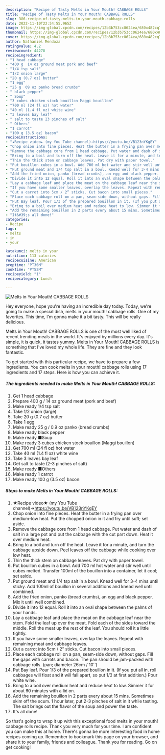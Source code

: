 ```yaml
---
description: "Recipe of Tasty Melts in Your Mouth! CABBAGE ROLLS"
title: "Recipe of Tasty Melts in Your Mouth! CABBAGE ROLLS"
slug: 386-recipe-of-tasty-melts-in-your-mouth-cabbage-rolls
date: 2022-11-10T22:54:55.965Z
image: https://img-global.cpcdn.com/recipes/12b3b753cc0624ea/680x482cq70/melts-in-your-mouth-cabbage-rolls-recipe-main-photo.jpg
thumbnail: https://img-global.cpcdn.com/recipes/12b3b753cc0624ea/680x482cq70/melts-in-your-mouth-cabbage-rolls-recipe-main-photo.jpg
cover: https://img-global.cpcdn.com/recipes/12b3b753cc0624ea/680x482cq70/melts-in-your-mouth-cabbage-rolls-recipe-main-photo.jpg
author: Nathaniel Mendoza
ratingvalue: 4.2
reviewcount: 44278
recipeingredient:
- "1 head cabbage"
- "400 g  14 oz ground meat pork and beef"
- "1/4 tsp salt"
- "1/2 onion large"
- "20 g (0.7 oz) butter"
- "1 egg"
- "25 g  09 oz panko bread crumbs"
- " black pepper"
- " Soup"
- "3 cubes chicken stock bouillon Maggi bouillon"
- "700 ml (24 fl oz) hot water"
- "40 ml (1.4 fl oz) white wine"
- "3 leaves bay leaf"
- " salt to taste 23 pinches of salt"
- " Others"
- "1 carrot"
- "100 g (3.5 oz) bacon"
recipeinstructions:
- "★Recipe video★ (my You Tube channel)→https://youtu.be/VB123nYKgEY"
- "Chop onion into fine pieces. Heat the butter in a frying pan over medium-low heat. Put the chopped onion in it and fry until soft; set aside."
- "Remove the cabbage core from 1 head cabbage. Put water and dash of salt in a large pot and put the cabbage with the cut part down. Heat it over medium heat."
- "Bring to a boil and turn off the heat. Leave it for a minute, and turn the cabbage upside down. Peel leaves off the cabbage while cooking over low heat."
- "Thin the thick stem on cabbage leaves. Pat dry with paper towel."
- "Put bouillon cubes in a bowl. Add 700 ml hot water and stir well until cubes melted. Transfer 100ml of the bouillon into a container, let it cool; set aside."
- "Put ground meat and 1/4 tsp salt in a bowl. Knead well for 3-4 mins until sticky. Add 100ml of bouillon in several additions and knead well until combined."
- "Add the fried onion, panko (bread crumbs), an egg and black pepper. Mix it until well combined."
- "Divide it into 12 equal. Roll it into an oval shape between the palms of your hands."
- "Lay a cabbage leaf and place the meat on the cabbage leaf near the stem. Fold the leaf up over the meat. Fold each of the sides toward the middle. Roll the meat up the rest of the leaf. You should roll it a little tightly."
- "If you have some smaller leaves, overlap the leaves. Repeat with remaining meat and cabbage leaves."
- "Cut a carrot into 5cm / 2” sticks. Cut bacon into small pieces."
- "Place each cabbage roll on a pan, seam-side down, without gaps. Fill the gaps with carrots and bacon. The pan should be jam-packed with cabbage rolls. (pan; diameter 26cm / 10&#39;&#39;)"
- "Put Bay leaf. Pour 1/3 of the prepared bouillon in it. (If you put all in, roll cabbages will float and it will fall apart, so put 1/3 at first addition.) Pour white wine."
- "Bring to a boil over medium heat and reduce heat to low. Simmer it for about 60 minutes with a lid on."
- "Add the remaining bouillon in 2 parts every about 15 mins. Sometimes skim off the scum. 1 hour later, put 2-3 pinches of salt in it while tasting. The salt brings out the flavor of the soup and power the taste."
- "It&#39;s all done!"
categories:
- Recipe
tags:
- melts
- in
- your

katakunci: melts in your 
nutrition: 113 calories
recipecuisine: American
preptime: "PT36M"
cooktime: "PT52M"
recipeyield: "1"
recipecategory: Lunch

---
```



![Melts in Your Mouth! CABBAGE ROLLS](https://img-global.cpcdn.com/recipes/12b3b753cc0624ea/680x482cq70/melts-in-your-mouth-cabbage-rolls-recipe-main-photo.jpg)

Hey everyone, hope you're having an incredible day today. Today, we're going to make a special dish, melts in your mouth! cabbage rolls. One of my favorites. This time, I'm gonna make it a bit tasty. This will be really delicious.

Melts in Your Mouth! CABBAGE ROLLS is one of the most well liked of recent trending meals in the world. It's enjoyed by millions every day. It's simple, it is quick, it tastes yummy. Melts in Your Mouth! CABBAGE ROLLS is something that I've loved my whole life. They are fine and they look fantastic.




To get started with this particular recipe, we have to prepare a few ingredients. You can cook melts in your mouth! cabbage rolls using 17 ingredients and 17 steps. Here is how you can achieve it.

<!--inarticleads1-->

##### The ingredients needed to make Melts in Your Mouth! CABBAGE ROLLS:

1. Get 1 head cabbage
1. Prepare 400 g / 14 oz ground meat (pork and beef)
1. Make ready 1/4 tsp salt
1. Take 1/2 onion (large)
1. Take 20 g (0.7 oz) butter
1. Take 1 egg
1. Make ready 25 g / 0.9 oz panko (bread crumbs)
1. Make ready  black pepper
1. Make ready  ■Soup
1. Make ready 3 cubes chicken stock bouillon (Maggi bouillon)
1. Get 700 ml (24 fl oz) hot water
1. Take 40 ml (1.4 fl oz) white wine
1. Take 3 leaves bay leaf
1. Get  salt to taste (2-3 pinches of salt)
1. Make ready  ■Others
1. Make ready 1 carrot
1. Make ready 100 g (3.5 oz) bacon




<!--inarticleads2-->

##### Steps to make Melts in Your Mouth! CABBAGE ROLLS:

1. ★Recipe video★ (my You Tube channel)→https://youtu.be/VB123nYKgEY
1. Chop onion into fine pieces. Heat the butter in a frying pan over medium-low heat. Put the chopped onion in it and fry until soft; set aside.
1. Remove the cabbage core from 1 head cabbage. Put water and dash of salt in a large pot and put the cabbage with the cut part down. Heat it over medium heat.
1. Bring to a boil and turn off the heat. Leave it for a minute, and turn the cabbage upside down. Peel leaves off the cabbage while cooking over low heat.
1. Thin the thick stem on cabbage leaves. Pat dry with paper towel.
1. Put bouillon cubes in a bowl. Add 700 ml hot water and stir well until cubes melted. Transfer 100ml of the bouillon into a container, let it cool; set aside.
1. Put ground meat and 1/4 tsp salt in a bowl. Knead well for 3-4 mins until sticky. Add 100ml of bouillon in several additions and knead well until combined.
1. Add the fried onion, panko (bread crumbs), an egg and black pepper. Mix it until well combined.
1. Divide it into 12 equal. Roll it into an oval shape between the palms of your hands.
1. Lay a cabbage leaf and place the meat on the cabbage leaf near the stem. Fold the leaf up over the meat. Fold each of the sides toward the middle. Roll the meat up the rest of the leaf. You should roll it a little tightly.
1. If you have some smaller leaves, overlap the leaves. Repeat with remaining meat and cabbage leaves.
1. Cut a carrot into 5cm / 2” sticks. Cut bacon into small pieces.
1. Place each cabbage roll on a pan, seam-side down, without gaps. Fill the gaps with carrots and bacon. The pan should be jam-packed with cabbage rolls. (pan; diameter 26cm / 10&#39;&#39;)
1. Put Bay leaf. Pour 1/3 of the prepared bouillon in it. (If you put all in, roll cabbages will float and it will fall apart, so put 1/3 at first addition.) Pour white wine.
1. Bring to a boil over medium heat and reduce heat to low. Simmer it for about 60 minutes with a lid on.
1. Add the remaining bouillon in 2 parts every about 15 mins. Sometimes skim off the scum. 1 hour later, put 2-3 pinches of salt in it while tasting. The salt brings out the flavor of the soup and power the taste.
1. It&#39;s all done!




So that's going to wrap it up with this exceptional food melts in your mouth! cabbage rolls recipe. Thank you very much for your time. I am confident you can make this at home. There's gonna be more interesting food in home recipes coming up. Remember to bookmark this page on your browser, and share it to your family, friends and colleague. Thank you for reading. Go on get cooking!
